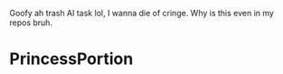 Goofy ah trash AI task lol, I wanna die of cringe. Why is this even in my repos bruh.
# PrincessPortion
